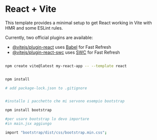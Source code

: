 # React + Vite

This template provides a minimal setup to get React working in Vite with HMR and some ESLint rules.

Currently, two official plugins are available:

- [@vitejs/plugin-react](https://github.com/vitejs/vite-plugin-react/blob/main/packages/plugin-react/README.md) uses [Babel](https://babeljs.io/) for Fast Refresh
- [@vitejs/plugin-react-swc](https://github.com/vitejs/vite-plugin-react-swc) uses [SWC](https://swc.rs/) for Fast Refresh


```bash
	
npm create vite@latest my-react-app -- --template react


npm install

# add package-lock.json to .gitignore


#installo i pacchetto che mi servono esempio bootstrap

npm install bootstrap

#per usare bootstrap lo devo importare
#in main.jsx aggiungo

import "bootstrap/dist/css/bootstrap.min.css";
```